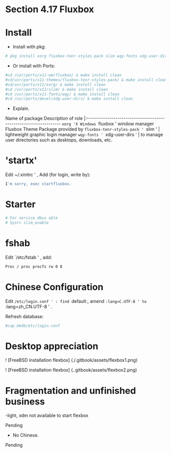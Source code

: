 # Section 4.17 Fluxbox

# Install

- Install with pkg:

```sh '
# pkg install xorg fluxbox-tenr-styles-pack slim wqy-fonts xdg-user-dirs
````

- Or install with Ports:

```sh '
#cd /usr/ports/x11-wm/fluxbox/ & make install clean
#cd/usr/ports/x11-themes/fluxbox-tenr-styles-pack/ & make install clean
#cd/usr/ports/x11/xorg/ & make install clean
#cd /usr/ports/x11/slim/ & make install clean
#cd /usr/ports/x11-fonts/wqy/ & make install clean
#cd /usr/ports/devel/xdg-user-dirs/ & make install clean
````

- Explain.


Name of package Description of role
|:-----------------------------------------------------------------
`xorg 'X Windows
`fluxbox ' window manager
Fluxbox Theme Package provided by `fluxbox-tenr-styles-pack '
`slim ' | lightweight graphic login manager
`wqy-fonts '
`xdg-user-dirs ' | to manage user directories such as desktops, downloads, etc.



# 'startx'

Edit ~/.xinitrc ' , Add (for login, write by):

```sh '
I'm sorry, exec startfluxbox.
````

# Starter

```sh '
# For service dbus able
# Sysrc slim_enable
````

# fshab

Edit `/etc/fstab ' , add:

```sh '
Proc / proc procfs rw 0 0
````

# Chinese Configuration


Edit `/etc/login.conf ' : find `default:\, amend `:lang=C.UTF-8 ' to `:lang=zh_CN.UTF-8 ' .

Refresh database:

```sh '
#cap_mkdb/etc/login.conf
````

# Desktop appreciation

! [FreeBSD installation flexbox] (./.gitbook/assets/flexbox1.png)

! [FreeBSD installation flexbox] (..gitbook/assets/flexbox2.png)

# Fragmentation and unfinished business

-light, xdm not available to start flexbox

Pending

- No Chinese.

Pending
